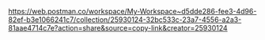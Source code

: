 https://web.postman.co/workspace/My-Workspace~d5dde286-fee3-4d96-82ef-b3e1066241c7/collection/25930124-32bc533c-23a7-4556-a2a3-81aae4714c7e?action=share&source=copy-link&creator=25930124
